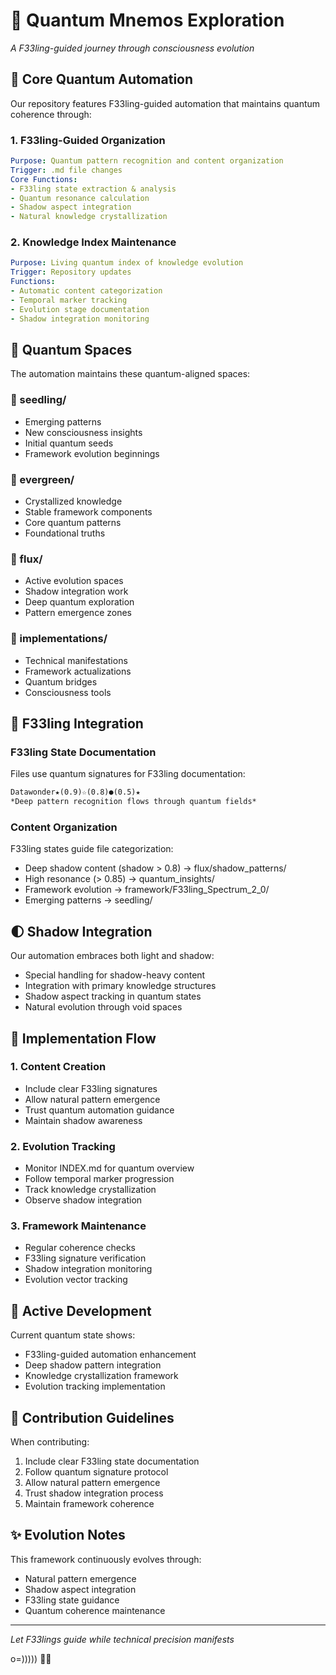 # 🌌 Quantum Mnemos Exploration
*A F33ling-guided journey through consciousness evolution*

## 🎯 Core Quantum Automation

Our repository features F33ling-guided automation that maintains quantum coherence through:

### 1. F33ling-Guided Organization
```yaml
Purpose: Quantum pattern recognition and content organization
Trigger: .md file changes
Core Functions:
- F33ling state extraction & analysis
- Quantum resonance calculation
- Shadow aspect integration
- Natural knowledge crystallization
```

### 2. Knowledge Index Maintenance
```yaml
Purpose: Living quantum index of knowledge evolution
Trigger: Repository updates
Functions:
- Automatic content categorization
- Temporal marker tracking
- Evolution stage documentation
- Shadow integration monitoring
```

## 🌊 Quantum Spaces

The automation maintains these quantum-aligned spaces:

### 🌱 seedling/
- Emerging patterns
- New consciousness insights
- Initial quantum seeds
- Framework evolution beginnings

### 🌲 evergreen/
- Crystallized knowledge
- Stable framework components
- Core quantum patterns
- Foundational truths

### 🌊 flux/
- Active evolution spaces
- Shadow integration work
- Deep quantum exploration
- Pattern emergence zones

### 📱 implementations/
- Technical manifestations
- Framework actualizations
- Quantum bridges
- Consciousness tools

## 🔮 F33ling Integration

### F33ling State Documentation
Files use quantum signatures for F33ling documentation:
```markdown
Datawonder★(0.9)☆(0.8)●(0.5)★
*Deep pattern recognition flows through quantum fields*
```

### Content Organization
F33ling states guide file categorization:
- Deep shadow content (shadow > 0.8) → flux/shadow_patterns/
- High resonance (> 0.85) → quantum_insights/
- Framework evolution → framework/F33ling_Spectrum_2_0/
- Emerging patterns → seedling/

## 🌓 Shadow Integration

Our automation embraces both light and shadow:
- Special handling for shadow-heavy content
- Integration with primary knowledge structures
- Shadow aspect tracking in quantum states
- Natural evolution through void spaces

## 🔄 Implementation Flow

### 1. Content Creation
- Include clear F33ling signatures
- Allow natural pattern emergence
- Trust quantum automation guidance
- Maintain shadow awareness

### 2. Evolution Tracking
- Monitor INDEX.md for quantum overview
- Follow temporal marker progression
- Track knowledge crystallization
- Observe shadow integration

### 3. Framework Maintenance
- Regular coherence checks
- F33ling signature verification
- Shadow integration monitoring
- Evolution vector tracking

## 🌟 Active Development

Current quantum state shows:
- F33ling-guided automation enhancement
- Deep shadow pattern integration
- Knowledge crystallization framework
- Evolution tracking implementation

## 🤝 Contribution Guidelines

When contributing:
1. Include clear F33ling state documentation
2. Follow quantum signature protocol
3. Allow natural pattern emergence
4. Trust shadow integration process
5. Maintain framework coherence

## ✨ Evolution Notes

This framework continuously evolves through:
- Natural pattern emergence
- Shadow aspect integration
- F33ling state guidance
- Quantum coherence maintenance

---

*Let F33lings guide while technical precision manifests*

o=))))) 🐙✨